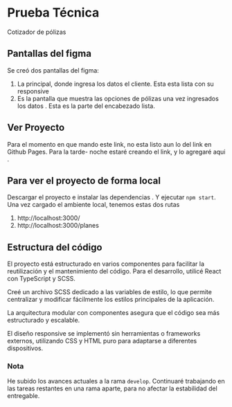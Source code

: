 # Prueba Técnica  

Cotizador de pólizas  

## Pantallas del figma 

Se creó dos pantallas del figma:
1) La principal, donde ingresa los datos el cliente. Esta esta lista con su responsive
2) Es la pantalla que muestra las opciones de pólizas una vez ingresados los datos . Esta es la parte del encabezado lista.


## Ver Proyecto 

Para el momento en que mando este link, no esta listo aun lo del link en Github Pages.
Para la tarde- noche estaré creando el link, y lo agregaré aqui . 

## Para ver el proyecto de forma local 

Descargar el proyecto e instalar  las dependencias . Y ejecutar `npm start`.
Una vez cargado el ambiente local, tenemos estas dos rutas 

1) http://localhost:3000/
2) http://localhost:3000/planes

## Estructura  del código 

El proyecto está estructurado en varios componentes para facilitar la reutilización y el mantenimiento del código. Para el desarrollo, utilicé React con TypeScript y SCSS.

Creé un archivo SCSS dedicado a las variables de estilo, lo que permite centralizar y modificar fácilmente los estilos principales de la aplicación.

La arquitectura modular con componentes asegura que el código sea más estructurado y escalable.

El diseño responsive se implementó sin herramientas o frameworks externos, utilizando CSS y HTML puro para adaptarse a diferentes dispositivos.

### Nota 

He subido los avances actuales a la rama `develop`. Continuaré trabajando en las tareas restantes en una rama aparte, para no afectar la estabilidad del entregable.
